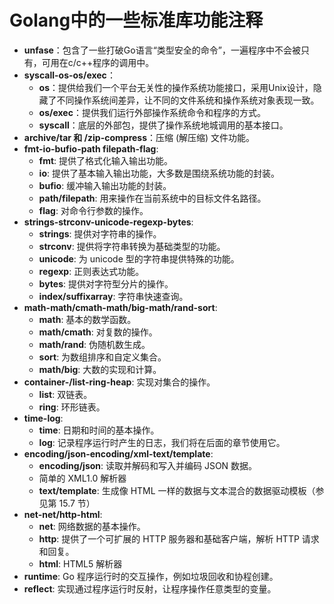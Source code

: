 # Golang中的一些标准库功能注释

* **unfase**：包含了一些打破Go语言“类型安全的命令”，一遍程序中不会被只有，可用在c/c++程序的调用中。
* **syscall-os-os/exec**：
   * **os**：提供给我们一个平台无关性的操作系统功能接口，采用Unix设计，隐藏了不同操作系统间差异，让不同的文件系统和操作系统对象表现一致。
   * **os/exec**：提供我们运行外部操作系统命令和程序的方式。
   * **syscall**：底层的外部包，提供了操作系统地城调用的基本接口。
* **archive/tar 和 /zip-compress**：压缩 (解压缩) 文件功能。
* **fmt-io-bufio-path filepath-flag**:
  * **fmt**: 提供了格式化输入输出功能。
  * **io**: 提供了基本输入输出功能，大多数是围绕系统功能的封装。
  * **bufio**: 缓冲输入输出功能的封装。
  * **path/filepath**: 用来操作在当前系统中的目标文件名路径。
  * **flag**: 对命令行参数的操作。　
* **strings-strconv-unicode-regexp-bytes**:
  * **strings**: 提供对字符串的操作。
  * **strconv**: 提供将字符串转换为基础类型的功能。
  * **unicode**: 为 unicode 型的字符串提供特殊的功能。
  * **regexp**: 正则表达式功能。
  * **bytes**: 提供对字符型分片的操作。
  * **index/suffixarray**: 字符串快速查询。
* **math-math/cmath-math/big-math/rand-sort**:
  * **math**: 基本的数学函数。
  * **math/cmath**: 对复数的操作。
  * **math/rand**: 伪随机数生成。
  * **sort**: 为数组排序和自定义集合。
  * **math/big**: 大数的实现和计算。 　　
*  **container-/list-ring-heap**: 实现对集合的操作。
   *  **list**: 双链表。
   *  **ring**: 环形链表。
*  **time-log**:
   *  **time**: 日期和时间的基本操作。
   *  **log**: 记录程序运行时产生的日志，我们将在后面的章节使用它。
*  **encoding/json-encoding/xml-text/template**:
   *  **encoding/json**: 读取并解码和写入并编码 JSON 数据。
   *  简单的 XML1.0 解析器
   *  **text/template**: 生成像 HTML 一样的数据与文本混合的数据驱动模板（参见第 15.7 节）
*  **net-net/http-html**:
   *  **net**: 网络数据的基本操作。
   *  **http**: 提供了一个可扩展的 HTTP 服务器和基础客户端，解析 HTTP 请求和回复。
   *  **html**: HTML5 解析器
*  **runtime**: Go 程序运行时的交互操作，例如垃圾回收和协程创建。
*  **reflect**: 实现通过程序运行时反射，让程序操作任意类型的变量。




